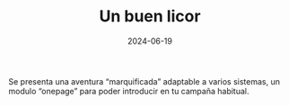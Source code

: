 ﻿---
title: Un buen licor
summary:  Una exploracion sencilla acaba con una peligrosa aventura......
authors:
- Wiskeim.
date: 2024-06-19
type: post
categories:
- Comunidad
tags:
- Oneshot
- Onepage
minlevels: "1"
maxlevels: "2"
prices:
session: "1"
mincharacters: "3"
maxcharacters: "5"
eval:  no oficial
cover: "un-buen-licor.jpg"
download: "un-buen-licor.pdf"
moreinfo: https://cronicaludica.blogspot.com/2024/06/cronica-18-aventura-un-buen-vino-en.html
license: "OGL"
draft: false
---
Se presenta una aventura “marquificada” adaptable a varios sistemas, un modulo “onepage” para poder introducir en tu campaña habitual.